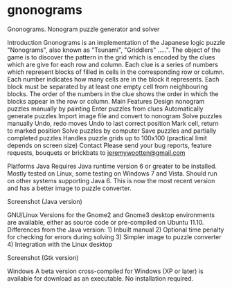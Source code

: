 # gnonograms
Gnonograms. Nonogram puzzle generator and solver

Introduction
Gnonograms is an implementation of the Japanese logic puzzle "Nonograms", also known as "Tsunami", "Griddlers" .....". The object of the game is to discover the pattern in the grid which is encoded by the clues which are give for each row and column. Each clue is a series of numbers which represent blocks of filled in cells in the corresponding row or column. Each number indicates how many cells are in the block it represents. Each block must be separated by at least one empty cell from neighbouring blocks. The order of the numbers in the clue shows the order in which the blocks appear in the row or column.
Main Features
Design nonogram puzzles manually by painting
Enter puzzles from clues
Automatically generate puzzles
Import image file and convert to nonogram
Solve puzzles manually
Undo, redo moves
Undo to last correct position
Mark cell, return to marked position
Solve puzzles by computer
Save puzzles and partially completed puzzles
Handles puzzle grids up to 100x100 (practical limit depends on screen size)
Contact
Please send your bug reports, feature requests, bouquets or brickbats to jeremywootten@gmail.com

Platforms
Java
Requires Java runtime version 6 or greater to be installed. Mostly tested on Linux, some testing on Windows 7 and Vista. Should run on other systems supporting Java 6. This is now the most recent version and has a better image to puzzle converter.

Screenshot (Java version)


GNU/Linux
Versions for the Gnome2 and Gnome3 desktop environments are available, either as source code or pre-compiled on Ubuntu 11.10. Differences from the Java version: 1) Inbuilt manual 2) Optional time penalty for checking for errors during solving 3) Simpler image to puzzle converter 4) Integration with the Linux desktop

Screenshot (Gtk version)


Windows
A beta version cross-compiled for Windows (XP or later) is available for download as an executable. No installation required.
